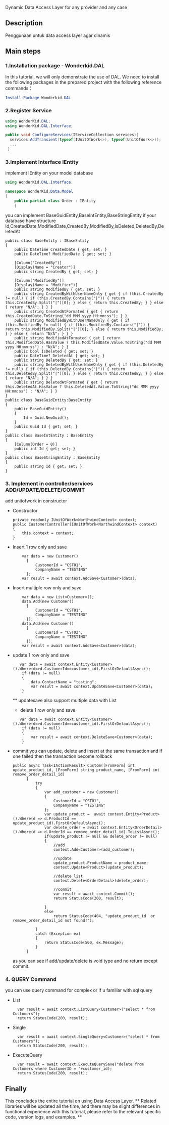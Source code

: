 ﻿Dynamic Data Access Layer for any provider and any case


## Description

Penggunaan untuk data access layer agar dinamis 

## Main steps

### 1.Installation package - Wonderkid.DAL

In this tutorial, we will only demonstrate the use of DAL. We need to install the following packages in the prepared project with the following reference commands：

```powershell
Install-Package Wonderkid.DAL
```

### 2.Register Service

```Startup.cs
using WonderKid.DAL;
using WonderKid.DAL.Interface;

public void ConfigureServices(IServiceCollection services){
  services.AddTransient(typeof(IUnitOfWork<>), typeof(UnitOfWork<>));
  ...
 }
```

### 3.Implement Interface IEntity 

implement IEntity on your model database

```Order.cs
using WonderKid.DAL.Interface;

namespace WonderKid.Data.Model
{
    public partial class Order : IEntity
    {
```
you can implement BaseGuidEntity,BaseIntEntity,BaseStringEntity 
if your database have structure Id,CreatedDate,ModifiedDate,CreatedBy,ModifiedBy,IsDeleted,DeletedBy,DeletedAt

```
public class BaseEntity : IBaseEntity
{
    public DateTime CreatedDate { get; set; }
    public DateTime? ModifiedDate { get; set; }

    [Column("CreatedBy")]
    [Display(Name = "Creator")]
    public string CreatedBy { get; set; }

    [Column("ModifiedBy")]
    [Display(Name = "Modifier")]
    public string ModifiedBy { get; set; }
    public string CreatedByWithUserNameOnly { get { if (this.CreatedBy != null) { if (this.CreatedBy.Contains("|")) { return this.CreatedBy.Split("|")[0]; } else { return this.CreatedBy; } } else { return "N/A"; } } }
    public string CreatedAtFormated { get { return this.CreatedDate.ToString("dd MMM yyyy HH:mm:ss"); } }
    public string ModifiedByWithUserNameOnly { get { if (this.ModifiedBy != null) { if (this.ModifiedBy.Contains("|")) { return this.ModifiedBy.Split("|")[0]; } else { return this.ModifiedBy; } } else { return "N/A"; } } }
    public string ModifiedAtFormated { get { return this.ModifiedDate.HasValue ? this.ModifiedDate.Value.ToString("dd MMM yyyy HH:mm:ss") : "N/A"; } }
    public bool IsDeleted { get; set; }
    public DateTime? DeletedAt { get; set; }
    public string DeletedBy { get; set; }
    public string DeletedByWithUserNameOnly { get { if (this.DeletedBy != null) { if (this.DeletedBy.Contains("|")) { return this.DeletedBy.Split("|")[0]; } else { return this.CreatedBy; } } else { return "N/A"; } } }
    public string DeletedAtFormated { get { return this.DeletedAt.HasValue ? this.DeletedAt.Value.ToString("dd MMM yyyy HH:mm:ss") : "N/A"; } }
}
public class BaseGuidEntity:BaseEntity
{
    public BaseGuidEntity()
    {
        Id = Guid.NewGuid();
    }
    public Guid Id { get; set; }
}
public class BaseIntEntity : BaseEntity
{
    [Column(Order = 0)]
    public int Id { get; set; }
}
public class BaseStringEntity : BaseEntity
{
    public string Id { get; set; }
}
```

### 3. Implement in controller/services ADD/UPDATE/DELETE/COMMIT

add unitofwork in constructor

- Constructor 
  ```
  private readonly IUnitOfWork<NorthwindContext> context;
  public CustomerController(IUnitOfWork<NorthwindContext> context)
  {
      this.context = context;
  }
  ```
  
- Insert 1 row only and save 
  ```
      var data = new Customer()
        {
            CustomerId = "CST01",
            CompanyName = "TESTING"
        };
      var result = await context.AddSave<Customer>(data);
  ```
  
- Insert multiple row only and save 
  ```
      var data = new List<Customer>();
      data.Add(new Customer()
        {
            CustomerId = "CST01",
            CompanyName = "TESTING"
        });
      data.Add(new Customer()
        {
            CustomerId = "CST02",
            CompanyName = "TESTING"
        });
      var result = await context.AddSave<Customer>(data);
  ```
  
- update 1 row only and save 
  ```
     var data = await context.Entity<Customer>().Where(d=>d.CustomerId==customer_id).FirstOrDefaultAsync();
      if (data != null)
      {
          data.ContactName = "testing";
          var result = await context.UpdateSave<Customer>(data);
      }
  ```
  ** updatesave also support multiple data with List<T>  
  
  - delete 1 row only and save 
  ```
     var data = await context.Entity<Customer>().Where(d=>d.CustomerId==customer_id).FirstOrDefaultAsync();
      if (data != null)
      {
          var result = await context.DeleteSave<Customer>(data);
      }
  ```
 
- commit 
  you can update, delete and insert at the same transaction and if one failed then the transaction become rollback
  ```
  public async Task<IActionResult> Custom([FromForm] int update_product_id, [FromForm] string product_name, [FromForm] int remove_order_detail_id)
        {
            try
            {
                var add_customer = new Customer()
                {
                    CustomerId = "CST01",
                    CompanyName = "TESTING"
                };
                var update_product =  await context.Entity<Product>().Where(d => d.ProductId == update_product_id).FirstOrDefaultAsync();
                var delete_order = await context.Entity<OrderDetail>().Where(d => d.OrderId == remove_order_detail_id).ToListAsync();
                if(update_product != null && delete_order != null)
                {
                    //add
                    context.Add<Customer>(add_customer);

                    //update
                    update_product.ProductName = product_name;
                    context.Update<Product>(update_product);

                    //delete list
                    context.Delete<OrderDetail>(delete_order);

                    //commit
                    var result = await context.Commit();
                    return StatusCode(200, result);

                }
                else
                    return StatusCode(404, "update_product_id  or remove_order_detail_id not found!");

            }
            catch (Exception ex)
            {
                return StatusCode(500, ex.Message);
            }
        }
  ```
  as you can see if add/update/delete is void type and no return except commit.
  
### 4. QUERY Command
you can use query command for complex or if u familiar with sql query
- List 
  ```
    var result = await context.ListQuery<Customer>("select * from Customers");
    return StatusCode(200, result);
  ```
- Single 
  ```
    var result = await context.SingleQuery<Customer>("select * from Customers");
    return StatusCode(200, result);
  ```
- ExecuteQuery 
  ```
    var result = await context.ExecuteQuerySave("delete from Customers where CustomerID = "+customer_id);
    return StatusCode(200, result);
  ```  
## Finally
 
This concludes the entire tutorial on using Data Access Layer. ** Related libraries will be updated all the time, and there may be slight differences in functional experience with this tutorial, please refer to the relevant specific code, version logs, and examples. **